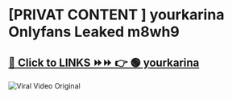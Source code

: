 
 # [PRIVAT CONTENT ] yourkarina Onlyfans Leaked m8wh9

## <h2><a href="https://clipsfans.com/yourkarina&ref=git">🔗 Click to LINKS ⏩⏩ 👉 🟢 yourkarina </a></h2>

<a href="https://clipsfans.com/yourkarina&ref=git" rel="nofollow" data-target="animated-image.originalLink"><img src="https://i.ibb.co.com/xMMVF88/686577567.gif" alt="Viral Video Original" style="max-width: 100%; display: inline-block;" data-target="animated-image.originalImage"></a>

